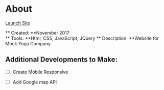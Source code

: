 # About
[Launch Site](https://m-brett.github.io/Websites/Yoga_site/index.html)

** Created: **November 2017</br>
** Tools: **Html, CSS, JavaScript, JQuery
** Description: **Website for Mock Yoga Company


## Additional Developments to Make:

- [ ] Create Mobile Responsive
- [ ] Add Google map API


